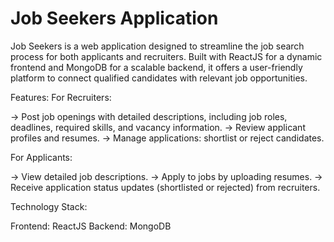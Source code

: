 # Job Seekers Application

Job Seekers is a web application designed to streamline the job search process for both applicants and recruiters. Built with ReactJS for a dynamic frontend and MongoDB for a scalable backend, it offers a user-friendly platform to connect qualified candidates with relevant job opportunities.

Features:
For Recruiters:

-> Post job openings with detailed descriptions, including job roles, deadlines, required skills, and vacancy information.
-> Review applicant profiles and resumes.
-> Manage applications: shortlist or reject candidates.

For Applicants:

-> View detailed job descriptions.
-> Apply to jobs by uploading resumes.
-> Receive application status updates (shortlisted or rejected) from recruiters.

Technology Stack:

Frontend: ReactJS
Backend: MongoDB
